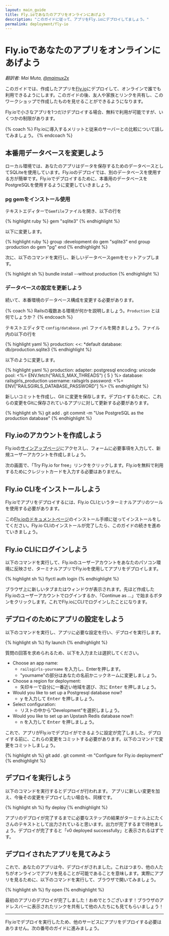 ```yaml
---
layout: main_guide
title: Fly.ioであなたのアプリをオンラインにあげよう
description: "このガイドに従って、アプリをFly.ioにデプロイしてましょう。"
permalink: deployment/fly-io
---
```


# Fly.ioであなたのアプリをオンラインにあげよう

*翻訳者: Mai Muta, [@maimux2x](https://twitter.com/maimux2x)*

このガイドでは、作成したアプリを[Fly.io](https://fly.io/)にデプロイして、オンラインで誰でも利用できるようにします。このガイドの後、友人や家族とリンクを共有し、このワークショップで作成したものを見せることができるようになります。

Fly.ioで小さなアプリを1つだけデプロイする場合、無料で利用が可能ですが、いくつかの制限があります。

{% coach %}
Fly.ioに導入するメリットと従来のサーバーとの比較について話してみましょう。
{% endcoach %}

## 本番用データベースを変更しよう

ローカル環境では、あなたのアプリはデータを保存するためのデータベースとしてSQLiteを使用しています。Fly.ioのデプロイでは、別のデータベースを使用する方が簡単です。Fly.ioでデプロイするために、本番用のデータベースをPostgreSQLを使用するように変更していきましょう。

### pg gemをインストール使用

テキストエディターで`Gemfile`ファイルを開き、以下の行を

{% highlight ruby %}
gem "sqlite3"
{% endhighlight %}

以下に変更します。

{% highlight ruby %}
group :development do
  gem "sqlite3"
end
group :production do
  gem "pg"
end
{% endhighlight %}

次に、以下のコマンドを実行し、新しいデータベースgemをセットアップします。

{% highlight sh %}
bundle install --without production
{% endhighlight %}

### データベースの設定を更新しよう

続いて、本番環境のデータベース構成を変更する必要があります。

{% coach %}
Railsの複数ある環境が何かを説明しましょう。`Production` とは何でしょうか？
{% endcoach %}

テキストエディタで `config/database.yml` ファイルを開きましょう。ファイル内の以下の行を

{% highlight yaml %}
production:
  <<: *default
  database: db/production.sqlite3
{% endhighlight %}

以下のように変更します。

{% highlight yaml %}
production:
  adapter: postgresql
  encoding: unicode
  pool: <%= ENV.fetch("RAILS_MAX_THREADS") { 5 } %>
  database: railsgirls_production
  username: railsgirls
  password: <%= ENV["RAILSGIRLS_DATABASE_PASSWORD"] %>
{% endhighlight %}

新しいコミットを作成し、Git に変更を保存します。デプロイするために、これらの変更をGitに保存されているアプリに対して更新する必要があります。

{% highlight sh %}
git add .
git commit -m "Use PostgreSQL as the production database"
{% endhighlight %}

## Fly.ioのアカウントを作成しよう

Fly.ioの[サインアップページ](https://fly.io/app/sign-up)にアクセスし、フォームに必要事項を入力して、新規ユーザーアカウントを作成しましょう。

次の画面で、「Try Fly.io for free」リンクをクリックします。Fly.ioを無料で利用するためにクレジットカードを入力する必要はありません。

## Fly.io CLIをインストールしよう

Fly.ioでアプリをデプロイするには、Fly.io CLIというターミナルアプリのツールを使用する必要があります。

この[Fly.ioのドキュメントページ](https://fly.io/docs/hands-on/install-flyctl/)のインストール手順に従ってインストールをしてください。Fly.io CLIのインストールが完了したら、このガイドの続きを進めていきましょう。

## Fly.io CLIにログインしよう

以下のコマンドを実行して、Fly.ioのユーザーアカウントをあなたのパソコン環境に反映させ、ターミナルアプリでFly.ioを使用してアプリをデプロイします。

{% highlight sh %}
flyctl auth login
{% endhighlight %}

ブラウザ上に新しいタブまたはウィンドウが表示されます。先ほど作成したFly.ioのユーザーアカウントでログインするか、「Continue as ...」で始まるボタンをクリックします。これでFly.ioにCLIでログインしたことになります。

## デプロイのためにアプリの設定をしよう

以下のコマンドを実行し、アプリに必要な設定を行い、デプロイを実行します。

{% highlight sh %}
fly launch
{% endhighlight %}

質問の回答を求められるため、以下を入力または選択してください。

- Choose an app name:
    - `railsgirls-yourname` を入力し、Enterを押します。
    - "yourname"の部分はあなたの名前かニックネームに変更しましょう。
- Choose a region for deployment:
    - 矢印キーで自分に一番近い地域を選び、次に <kbd>Enter</kbd> を押しましょう。
- Would you like to set up a Postgresql database now?
    - <kbd>y</kbd> を入力して <kbd>Enter</kbd> を押しましょう。
- Select configuration:
    - リストの中から"Development"を選択しましょう。 
- Would you like to set up an Upstash Redis database now?:
    - <kbd>n</kbd> を入力して <kbd>Enter</kbd> を押しましょう。

これで、アプリがFly.ioでデプロイができるように設定が完了しました。デプロイする前に、これらの変更をコミットする必要があります。以下のコマンドで変更をコミットしましょう。

{% highlight sh %}
git add .
git commit -m "Configure for Fly.io deployment"
{% endhighlight %}

## デプロイを実行しよう

以下のコマンドを実行するとデプロイが行われます。
アプリに新しい変更を加え、今後その変更をデプロイしたい場合も、同様です。

{% highlight sh %}
fly deploy
{% endhighlight %}

アプリのデプロイが完了するまでに必要なステップの結果がターミナル上にたくさんのテキストとして出力されていると思います。出力が完了するまで待地ましょう。デプロイが完了すると「v0 deployed successfully」と表示されるはずです。

## デプロイされたアプリを見てみよう

これで、あなたのアプリは今、デプロイがされました。これはつまり、他の人たちがオンラインでアプリを見ることが可能であることを意味します。実際にアプリを見るために、以下のコマンドを実行して、ブラウザで開いてみましょう。

{% highlight sh %}
fly open
{% endhighlight %}

最初のアプリのデプロイが完了しました！おめでとうございます！ブラウザのアドレスバーに表示されたリンクを共有して他の人たちにも見てもらいましょう！

---

Fly.ioでデプロイを実行したため、他のサービスにアプリをデプロイする必要はありません。次の番号のガイドに進みましょう。
